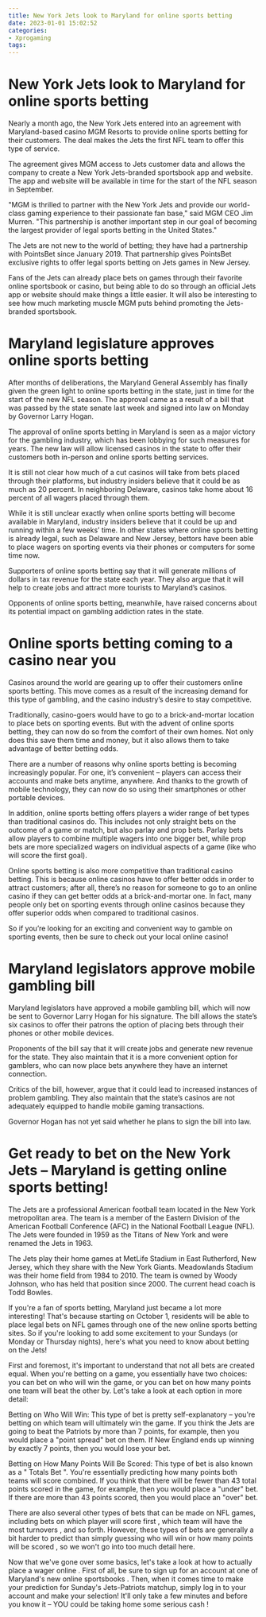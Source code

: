 ```yaml
---
title: New York Jets look to Maryland for online sports betting
date: 2023-01-01 15:02:52
categories:
- Xprogaming
tags:
---
```



#  New York Jets look to Maryland for online sports betting

Nearly a month ago, the New York Jets entered into an agreement with Maryland-based casino MGM Resorts to provide online sports betting for their customers. The deal makes the Jets the first NFL team to offer this type of service.

The agreement gives MGM access to Jets customer data and allows the company to create a New York Jets-branded sportsbook app and website. The app and website will be available in time for the start of the NFL season in September.

"MGM is thrilled to partner with the New York Jets and provide our world-class gaming experience to their passionate fan base," said MGM CEO Jim Murren. "This partnership is another important step in our goal of becoming the largest provider of legal sports betting in the United States."

The Jets are not new to the world of betting; they have had a partnership with PointsBet since January 2019. That partnership gives PointsBet exclusive rights to offer legal sports betting on Jets games in New Jersey.

Fans of the Jets can already place bets on games through their favorite online sportsbook or casino, but being able to do so through an official Jets app or website should make things a little easier. It will also be interesting to see how much marketing muscle MGM puts behind promoting the Jets-branded sportsbook.

#  Maryland legislature approves online sports betting

After months of deliberations, the Maryland General Assembly has finally given the green light to online sports betting in the state, just in time for the start of the new NFL season. The approval came as a result of a bill that was passed by the state senate last week and signed into law on Monday by Governor Larry Hogan.

The approval of online sports betting in Maryland is seen as a major victory for the gambling industry, which has been lobbying for such measures for years. The new law will allow licensed casinos in the state to offer their customers both in-person and online sports betting services.

It is still not clear how much of a cut casinos will take from bets placed through their platforms, but industry insiders believe that it could be as much as 20 percent. In neighboring Delaware, casinos take home about 16 percent of all wagers placed through them.

While it is still unclear exactly when online sports betting will become available in Maryland, industry insiders believe that it could be up and running within a few weeks’ time. In other states where online sports betting is already legal, such as Delaware and New Jersey, bettors have been able to place wagers on sporting events via their phones or computers for some time now.

Supporters of online sports betting say that it will generate millions of dollars in tax revenue for the state each year. They also argue that it will help to create jobs and attract more tourists to Maryland’s casinos.

Opponents of online sports betting, meanwhile, have raised concerns about its potential impact on gambling addiction rates in the state.

#  Online sports betting coming to a casino near you

Casinos around the world are gearing up to offer their customers online sports betting. This move comes as a result of the increasing demand for this type of gambling, and the casino industry’s desire to stay competitive.

Traditionally, casino-goers would have to go to a brick-and-mortar location to place bets on sporting events. But with the advent of online sports betting, they can now do so from the comfort of their own homes. Not only does this save them time and money, but it also allows them to take advantage of better betting odds.

There are a number of reasons why online sports betting is becoming increasingly popular. For one, it’s convenient – players can access their accounts and make bets anytime, anywhere. And thanks to the growth of mobile technology, they can now do so using their smartphones or other portable devices.

In addition, online sports betting offers players a wider range of bet types than traditional casinos do. This includes not only straight bets on the outcome of a game or match, but also parlay and prop bets. Parlay bets allow players to combine multiple wagers into one bigger bet, while prop bets are more specialized wagers on individual aspects of a game (like who will score the first goal).

Online sports betting is also more competitive than traditional casino betting. This is because online casinos have to offer better odds in order to attract customers; after all, there’s no reason for someone to go to an online casino if they can get better odds at a brick-and-mortar one. In fact, many people only bet on sporting events through online casinos because they offer superior odds when compared to traditional casinos.

So if you’re looking for an exciting and convenient way to gamble on sporting events, then be sure to check out your local online casino!

#  Maryland legislators approve mobile gambling bill

Maryland legislators have approved a mobile gambling bill, which will now be sent to Governor Larry Hogan for his signature. The bill allows the state’s six casinos to offer their patrons the option of placing bets through their phones or other mobile devices.

Proponents of the bill say that it will create jobs and generate new revenue for the state. They also maintain that it is a more convenient option for gamblers, who can now place bets anywhere they have an internet connection.

Critics of the bill, however, argue that it could lead to increased instances of problem gambling. They also maintain that the state’s casinos are not adequately equipped to handle mobile gaming transactions.

Governor Hogan has not yet said whether he plans to sign the bill into law.

#  Get ready to bet on the New York Jets – Maryland is getting online sports betting!

The Jets are a professional American football team located in the New York metropolitan area. The team is a member of the Eastern Division of the American Football Conference (AFC) in the National Football League (NFL). The Jets were founded in 1959 as the Titans of New York and were renamed the Jets in 1963.

The Jets play their home games at MetLife Stadium in East Rutherford, New Jersey, which they share with the New York Giants. Meadowlands Stadium was their home field from 1984 to 2010. The team is owned by Woody Johnson, who has held that position since 2000. The current head coach is Todd Bowles.

If you're a fan of sports betting, Maryland just became a lot more interesting! That's because starting on October 1, residents will be able to place legal bets on NFL games through one of the new online sports betting sites. So if you're looking to add some excitement to your Sundays (or Monday or Thursday nights), here's what you need to know about betting on the Jets!

First and foremost, it's important to understand that not all bets are created equal. When you're betting on a game, you essentially have two choices: you can bet on who will win the game, or you can bet on how many points one team will beat the other by. Let's take a look at each option in more detail:

Betting on Who Will Win: This type of bet is pretty self-explanatory – you're betting on which team will ultimately win the game. If you think the Jets are going to beat the Patriots by more than 7 points, for example, then you would place a "point spread" bet on them. If New England ends up winning by exactly 7 points, then you would lose your bet.

Betting on How Many Points Will Be Scored: This type of bet is also known as a " Totals Bet ". You're essentially predicting how many points both teams will score combined. If you think that there will be fewer than 43 total points scored in the game, for example, then you would place a "under" bet. If there are more than 43 points scored, then you would place an "over" bet.

There are also several other types of bets that can be made on NFL games, including bets on which player will score first , which team will have the most turnovers , and so forth. However, these types of bets are generally a bit harder to predict than simply guessing who will win or how many points will be scored , so we won't go into too much detail here.

Now that we've gone over some basics, let's take a look at how to actually place a wager online . First of all, be sure to sign up for an account at one of Maryland's new online sportsbooks . Then, when it comes time to make your prediction for Sunday's Jets-Patriots matchup, simply log in to your account and make your selection! It'll only take a few minutes and before you know it – YOU could be taking home some serious cash !